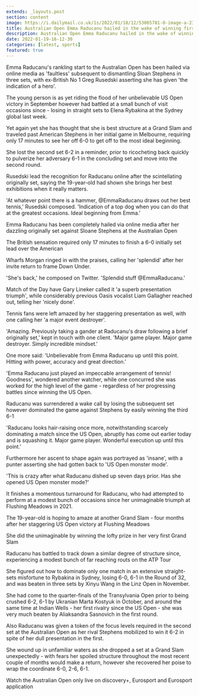 ```yaml
---
extends: _layouts.post
section: content
image: https://i.dailymail.co.uk/1s/2022/01/18/12/53065781-0-image-a-23_1642509395524.jpg 
title: Australian Open Emma Raducanu hailed in the wake of winning first set versus Sloane Stephens in quite a while 
description: Australian Open Emma Raducanu hailed in the wake of winning first set versus Sloane Stephens in quite a while 
date: 2022-01-19-16-12-30 
categories: [latest, sports] 
featured: true 
--- 
```

Emma Raducanu's rankling start to the Australian Open has been hailed via online media as 'faultless' subsequent to dismantling Sloan Stephens in three sets, with ex-British No 1 Greg Rusedski asserting she has given 'the indication of a hero'.

The young person is as yet riding the flood of her unbelievable US Open victory in September however had battled at a small bunch of visit occasions since - losing in straight sets to Elena Rybakina at the Sydney global last week.

Yet again yet she has thought that she is best structure at a Grand Slam and traveled past American Stephens in her initial game in Melbourne, requiring only 17 minutes to see her off 6-0 to get off to the most ideal beginning.

She lost the second set 6-2 in a reminder, prior to ricocheting back quickly to pulverize her adversary 6-1 in the concluding set and move into the second round.

Rusedski lead the recognition for Raducanu online after the scintellating originally set, saying the 19-year-old had shown she brings her best exhibitions when it really matters.

'At whatever point there is a hammer, @EmmaRaducanu draws out her best tennis,' Rusedski composed. 'Indication of a top dog when you can do that at the greatest occasions. Ideal beginning from Emma.'

Emma Raducanu has been completely hailed via online media after her dazzling originally set against Sloane Stephens at the Australian Open

The British sensation required only 17 minutes to finish a 6-0 initially set lead over the American

Wharfs Morgan ringed in with the praises, calling her 'splendid' after her invite return to frame Down Under.

'She's back,' he composed on Twitter. 'Splendid stuff @EmmaRaducanu.'

Match of the Day have Gary Lineker called it 'a superb presentation triumph', while considerably previous Oasis vocalist Liam Gallagher reached out, telling her 'nicely done'.

Tennis fans were left amazed by her staggering presentation as well, with one calling her 'a major event destroyer'.

'Amazing. Previously taking a gander at Raducanu's draw following a brief originally set,' kept in touch with one client. 'Major game player. Major game destroyer. Simply incredible mindset.'

One more said: 'Unbelievable from Emma Raducanu up until this point. Hitting with power, accuracy and great direction.'

'Emma Raducanu just played an impeccable arrangement of tennis! Goodness', wondered another watcher, while one concurred she was worked for the high level of the game - regardless of her progressing battles since winning the US Open.

Raducanu was surrendered a wake call by losing the subsequent set however dominated the game against Stephens by easily winning the third 6-1

'Raducanu looks hair-raising once more, notwithstanding scarcely dominating a match since the US Open, abruptly has come out earlier today and is squashing it. Major game player. Wonderful execution up until this point.'

Furthermore her ascent to shape again was portrayed as 'insane', with a punter asserting she had gotten back to 'US Open monster mode'.

'This is crazy after what Raducanu dished up seven days prior. Has she opened US Open monster mode?'

It finishes a momentous turnaround for Raducanu, who had attempted to perform at a modest bunch of occasions since her unimaginable triumph at Flushing Meadows in 2021.

The 19-year-old is hoping to amaze at another Grand Slam - four months after her staggering US Open victory at Flushing Meadows

She did the unimaginable by winning the lofty prize in her very first Grand Slam

Raducanu has battled to track down a similar degree of structure since, experiencing a modest bunch of far reaching routs on the ATP Tour

She figured out how to dominate only one match in an extensive straight-sets misfortune to Rybakina in Sydney, losing 6-0, 6-1 in the Round of 32, and was beaten in three sets by Xinyu Wang in the Linz Open in November.

She had come to the quarter-finals of the Transylvania Open prior to being crushed 6-2, 6-1 by Ukranian Marta Kostyuk in October, and around the same time at Indian Wells - her first rivalry since the US Open - she was very much beaten by Aliaksandra Sasnovich in the first round.

Also Raducanu was given a token of the focus levels required in the second set at the Australian Open as her rival Stephens mobilized to win it 6-2 in spite of her dull presentation in the first.

She wound up in unfamiliar waters as she dropped a set at a Grand Slam unexpectedly - with fears her spoiled structure throughout the most recent couple of months would make a return, however she recovered her poise to wrap the coordinate 6-0, 2-6, 6-1.

Watch the Australian Open only live on discovery+, Eurosport and Eurosport application